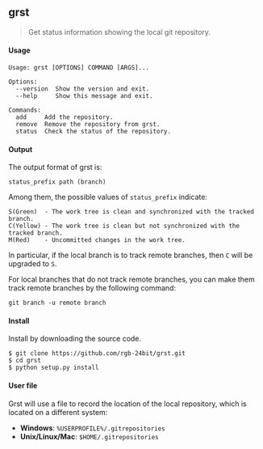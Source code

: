 ## grst ##

> Get status information showing the local git repository.

#### Usage ####

```
Usage: grst [OPTIONS] COMMAND [ARGS]...

Options:
  --version  Show the version and exit.
  --help     Show this message and exit.

Commands:
  add     Add the repository.
  remove  Remove the repository from grst.
  status  Check the status of the repository.
```

#### Output ####

The output format of grst is:

```
status_prefix path (branch)
```

Among them, the possible values of `status_prefix` indicate:

```
S(Green)  - The work tree is clean and synchronized with the tracked branch.
C(Yellow) - The work tree is clean but not synchronized with the tracked branch.
M(Red)    - Uncommitted changes in the work tree.
```

In particular, if the local branch is to track remote branches, then `C` will be upgraded to `S`.

For local branches that do not track remote branches, you can make them track remote branches by the following command:

```
git branch -u remote branch
```

#### Install ####

Install by downloading the source code.

```
$ git clone https://github.com/rgb-24bit/grst.git
$ cd grst
$ python setup.py install
```

#### User file ####

Grst will use a file to record the location of the local repository, which is located on a different system:

- **Windows**: `%USERPROFILE%/.gitrepositories`
- **Unix/Linux/Mac**: `$HOME/.gitrepositories`

